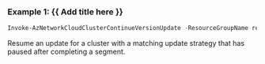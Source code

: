 ### Example 1: {{ Add title here }}
```powershell
Invoke-AzNetworkCloudClusterContinueVersionUpdate -ResourceGroupName resourceGroupName -ClusterName clusterName -SubscriptionId subscriptionId -MachineGroupTargetingMode "AlphaByRack"  
```

Resume an update for a cluster with a matching update strategy that has paused after completing a segment.